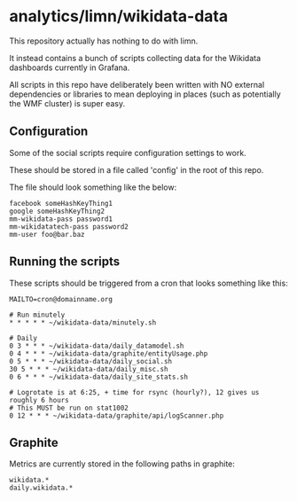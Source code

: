 # analytics/limn/wikidata-data

This repository actually has nothing to do with limn.

It instead contains a bunch of scripts collecting data for the Wikidata dashboards currently in Grafana.

All scripts in this repo have deliberately been written with NO external dependencies or libraries to mean deploying in places (such as potentially the WMF cluster) is super easy.

## Configuration

Some of the social scripts require configuration settings to work.

These should be stored in a file called 'config' in the root of this repo.

The file should look something like the below:

    facebook someHashKeyThing1
    google someHashKeyThing2
    mm-wikidata-pass password1
    mm-wikidatatech-pass password2
    mm-user foo@bar.baz

## Running the scripts

These scripts should be triggered from a cron that looks something like this:

    MAILTO=cron@domainname.org
    
    # Run minutely
    * * * * * ~/wikidata-data/minutely.sh
    
    # Daily
    0 3 * * * ~/wikidata-data/daily_datamodel.sh
    0 4 * * * ~/wikidata-data/graphite/entityUsage.php
    0 5 * * * ~/wikidata-data/daily_social.sh
    30 5 * * * ~/wikidata-data/daily_misc.sh
    0 6 * * * ~/wikidata-data/daily_site_stats.sh
    
    # Logrotate is at 6:25, + time for rsync (hourly?), 12 gives us roughly 6 hours
    # This MUST be run on stat1002
    0 12 * * * ~/wikidata-data/graphite/api/logScanner.php

## Graphite

Metrics are currently stored in the following paths in graphite:

    wikidata.*
    daily.wikidata.*